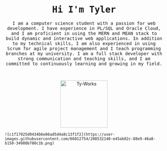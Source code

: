<h1 align="center">
    <samp> Hi I'm Tyler </samp>
</h1>
<p align="center">
    <samp>
        I am a computer science student with a passion for web development. I have experience in PL/SQL and Oracle Cloud, and I am proficient in using the MERN and MEAN stack to build dynamic and interactive web applications. In addition to my technical skills, I am also experienced in using Scrum for agile project management and I teach programming branches at my university. I am a full stack developer with strong communication and teaching skills, and I am committed to continuously learning and growing in my field.
    </samp>
 </p>
&nbsp;
<p align="center">
    <a href="https://vader-7.github.io/Ty-Works/" target="_blank">
        <img src="https://user-images.githubusercontent.com/66812754/208498661-b40ac961-68d8-47bc-b2d3-54d09d0fb462.png" alt="Ty-Works" width="150px" height="150px">
    </a>
    
    ![c1f17925d0434b6e86ad5d4a8c13f1f2](https://user-images.githubusercontent.com/66812754/208532140-e45ab82c-88e9-46a8-b150-34908b780c1b.png)

</p>
<!---
Vader-7/Vader-7 is a ✨ special ✨ repository because its `README.md` (this file) appears on your GitHub profile.
You can click the Preview link to take a look at your changes.
--->
